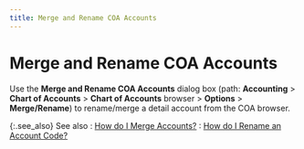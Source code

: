 ```yaml
---
title: Merge and Rename COA Accounts
---
```


# Merge and Rename COA Accounts


Use the **Merge and Rename 
 COA Accounts** dialog box (path: **Accounting**  > **Chart of Accounts** > **Chart of Accounts** browser > **Options** > **Merge/Rename**)  to rename/merge a detail account from the COA browser.


{:.see_also}
See also
: [How do  I Merge Accounts?]({{site.sc_baseurl}}/misc/how_do_i_merge_accounts_sc.html)
: [How  do I Rename an Account Code?]({{site.sc_baseurl}}/misc/how_do_i_rename_an_account_code_sc.html)
